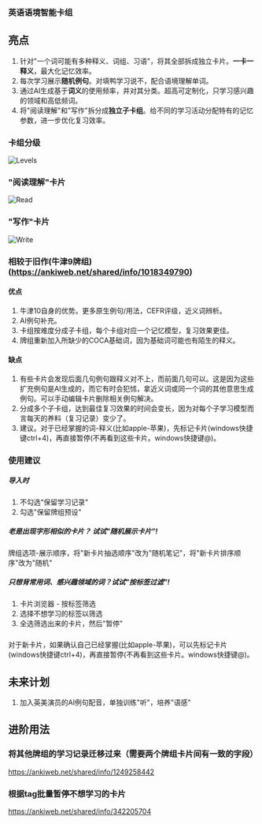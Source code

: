 ### 英语语境智能卡组

## 亮点
1. 针对"一个词可能有多种释义、词组、习语"，将其全部拆成独立卡片。**一卡一释义**，最大化记忆效率。
2. 每次学习展示**随机例句**。对填鸭学习说不，配合语境理解单词。
3. 通过AI生成基于**词义**的使用频率，并对其分类。超高可定制化，只学习感兴趣的领域和高低频词。
4. 将"阅读理解"和"写作"拆分成**独立子卡组**。给不同的学习活动分配特有的记忆参数，进一步优化复习效率。

### 卡组分级
![Levels](https://i.postimg.cc/1tnhb4ny/deck-split.png)
### "阅读理解"卡片
![Read](https://i.postimg.cc/CLzKL36h/v2-read.png)
### "写作"卡片
![Write](https://i.postimg.cc/3JVxytPg/v2-write.png)

### 相较于旧作(牛津9牌组)(https://ankiweb.net/shared/info/1018349790)
#### 优点
1. 牛津10自身的优势。更多原生例句/用法，CEFR评级，近义词辨析。
2. AI例句补充。
3. 卡组按难度分成子卡组，每个卡组对应一个记忆模型，复习效果更佳。
4. 牌组重新加入所缺少的COCA基础词，因为基础词可能也有陌生的释义。
#### 缺点
1. 有些卡片会发现后面几句例句跟释义对不上，而前面几句可以。这是因为这些扩充例句是AI生成的，而它有时会犯怵，拿近义词或同一个词的其他意思生成例句。可以手动编辑卡片删除相关例句解决。
2. 分成多个子卡组，达到最佳复习效果的时间会变长，因为对每个子学习模型而言每天的养料（复习记录）变少了。
3. 建议。对于已经掌握的词-释义(比如apple-苹果)，先标记卡片(windows快捷键ctrl+4)，再直接暂停(不再看到这些卡片。windows快捷键@)。

### 使用建议
##### 导入时
1. 不勾选“保留学习记录"
2. 勾选"保留牌组预设"
##### 老是出现字形相似的卡片？ 试试"随机展示卡片”!
牌组选项-展示顺序，将"新卡片抽选顺序"改为"随机笔记"，将"新卡片排序顺序"改为"随机"
##### 只想背常用词、感兴趣领域的词？试试"按标签过滤"!
1. 卡片浏览器 - 按标签筛选
2. 选择不想学习的标签以筛选
3. 全选筛选出来的卡片，然后"暂停"
#####
对于新卡片，如果确认自己已经掌握(比如apple-苹果)，可以先标记卡片(windows快捷键ctrl+4)，再直接暂停(不再看到这些卡片。windows快捷键@)。


## 未来计划
1. 加入英美演员的AI例句配音，单独训练"听"，培养"语感"

## 进阶用法
### 将其他牌组的学习记录迁移过来（需要两个牌组卡片间有一致的字段）
https://ankiweb.net/shared/info/1249258442

### 根据tag批量暂停不想学习的卡片
https://ankiweb.net/shared/info/342205704
